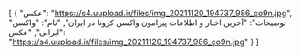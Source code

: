 [
  {
    "عکس": "https://s4.uupload.ir/files/img_20211120_194737_986_co9n.jpg",
    "توضیحات": "آخرین اخبار و اطلاعات پیرامون واکسن کرونا در ایران",
    "نام": "واکسن ایرانی",
    "عکس": "https://s4.uupload.ir/files/img_20211120_194737_986_co9n.jpg"
  }
]
